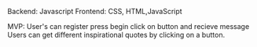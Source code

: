 


Backend: Javascript
Frontend: CSS, HTML,JavaScript




MVP: User's can register press begin 
click on button and recieve message 
Users can get different inspirational quotes by clicking on a button.
